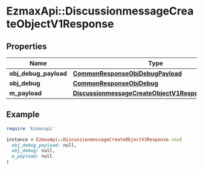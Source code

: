 # EzmaxApi::DiscussionmessageCreateObjectV1Response

## Properties

| Name | Type | Description | Notes |
| ---- | ---- | ----------- | ----- |
| **obj_debug_payload** | [**CommonResponseObjDebugPayload**](CommonResponseObjDebugPayload.md) |  |  |
| **obj_debug** | [**CommonResponseObjDebug**](CommonResponseObjDebug.md) |  | [optional] |
| **m_payload** | [**DiscussionmessageCreateObjectV1ResponseMPayload**](DiscussionmessageCreateObjectV1ResponseMPayload.md) |  |  |

## Example

```ruby
require 'Ezmaxapi'

instance = EzmaxApi::DiscussionmessageCreateObjectV1Response.new(
  obj_debug_payload: null,
  obj_debug: null,
  m_payload: null
)
```


